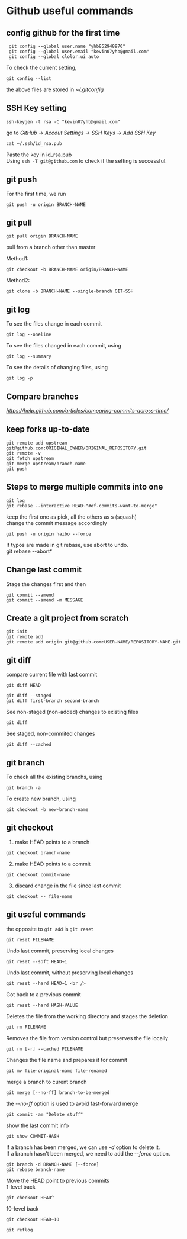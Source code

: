 # Github useful commands

## config github for the first time<br />
```
 git config --global user.name "yhb852948970" 
 git config --global user.email "kevin07yhb@gmail.com" 
 git config --global clolor.ui auto 
```
To check the current setting, <br />
```
git config --list
```
the above files are stored in *~/.gitconfig* <br />

## SSH Key setting
```
ssh-keygen -t rsa -C "kevin07yhb@gmail.com"
```
go to *GitHub* -> *Accout Settings* -> *SSH Keys* -> *Add SSH Key* <br />
```
cat ~/.ssh/id_rsa.pub 
```
Paste the key in id_rsa.pub <br />
Using `ssh -T git@github.com` to check if the setting is successful. <br />

## git push 
For the first time, we run <br />
```
git push -u origin BRANCH-NAME
```

## git pull
```
git pull origin BRANCH-NAME
```
pull from a branch other than master <br />

Method1:
```
git checkout -b BRANCH-NAME origin/BRANCH-NAME
```
Method2:
```
git clone -b BRANCH-NAME --single-branch GIT-SSH
```

## git log
To see the files change in each commit <br />
```
git log --oneline
```
To see the files changed in each commit, using <br />
```
git log --summary
```
To see the details of changing files, using <br />
```
git log -p
```

## Compare branches
*https://help.github.com/articles/comparing-commits-across-time/*


## keep forks up-to-date
```
git remote add upstream git@github.com:ORIGINAL_OWNER/ORIGINAL_REPOSITORY.git
git remote -v
git fetch upstream
git merge upstream/branch-name
git push
```

## Steps to merge multiple commits into one <br />
```
git log
git rebase --interactive HEAD~"#of-commits-want-to-merge"
```
keep the first one as pick, all the others as s (squash) <br />
change the commit message accordingly <br />
```
git push -u origin haibo --force
```
If typos are made in git rebase, use abort to undo.<br />
git rebase --abort*  

## Change last commit
Stage the changes first and then <br />
```
git commit --amend
git commit --amend -m MESSAGE
```

## Create a git project from scratch
```
git init
git remote add
git remote add origin git@github.com:USER-NAME/REPOSITORY-NAME.git
```

## git diff
compare current file with last commit <br />
```
git diff HEAD
```
```
git diff --staged
git diff first-branch second-branch
```
See non-staged (non-added) changes to existing files <br />
```
git diff
```
See staged, non-commited changes <br />
```
git diff --cached
```

## git branch
To check all the existing branchs, using 
```
git branch -a
```
To create new branch, using
```
git checkout -b new-branch-name
```

## git checkout 
1. make HEAD points to a branch <br />
```
git checkout branch-name
```
2. make HEAD points to a commit <br />
```
git checkout commit-name
```
3. discard change in the file since last commit <br />
```
git checkout -- file-name
```

## git useful commands

the opposite to `git add` is `git reset` <br />
```
git reset FILENAME
```
Undo last commit, preserving local changes <br />
```
git reset --soft HEAD~1 
```

Undo last commit, without preserving local changes <br />
```
git reset --hard HEAD~1 <br />
```
Got back to a previous commit <br />
```
git reset --hard HASH-VALUE
```

Deletes the file from the working directory and stages the deletion <br />
```
git rm FILENAME
```

Removes the file from version control but preserves the file locally <br />
```
git rm [-r] --cached FILENAME
```

Changes the file name and prepares it for commit <br />
```
git mv file-original-name file-renamed
```

merge a branch to curent branch <br />
```
git merge [--no-ff] branch-to-be-merged 
```
the *--no-ff* option is used to avoid fast-forward merge <br />

```
git commit -am "Delete stuff"
```

show the last commit info <br />
```
git show COMMIT-HASH
```

If a branch has been merged, we can use *-d* option to delete it. <br />
If a branch hasn't been merged, we need to add the *--force* option. <br />
```
git branch -d BRANCH-NAME [--force]
git rebase branch-name
```

Move the HEAD point to previous commits <br />
1-level back <br />
```
git checkout HEAD^
```
10-level back <br />
```
git checkout HEAD~10
```

```
git reflog
```
